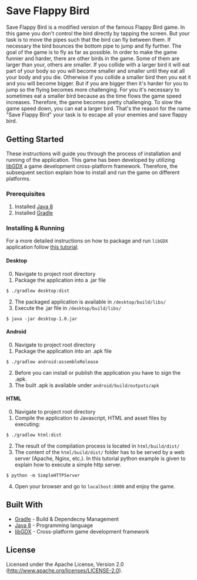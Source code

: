# Save Flappy Bird

Save Flappy Bird is a modified version of the famous Flappy Bird game. In this game you don't control the bird directly by tapping the screen. But your task is to move the pipes such that the bird can fly between them. If necessary the bird bounces the bottom pipe to jump and fly further. The goal of the game is to fly as far as possible. In order to make the game funnier and harder, there are other birds in the game. Some of them are larger than your, others are smaller. If you collide with a larger bird it will eat part of your body so you will become smaller and smaller until they eat all your body and you die. Otherwise if you collide a smaller bird then you eat it and you will become bigger. But if you are bigger then it's harder for you to jump so the flying becomes more challenging. For you it's necessary to sometimes eat a smaller bird because as the time flows the game speed increases. Therefore, the game becomes pretty challenging. To slow the game speed down, you can eat a larger bird. That's the reason for the name "Save Flappy Bird" your task is to escape all your enemies and save flappy bird.

## Getting Started

These instructions will guide you through the process of installation and running of the application.
This game has been developed by utilizing [libGDX](https://libgdx.badlogicgames.com/) a game development cross-platform framework. Therefore, the subsequent section explain how to install and run the game on different platforms.

### Prerequisites
1. Installed [Java 8](https://www.oracle.com/technetwork/java/javase/overview/java8-2100321.html)
2. Installed [Gradle](https://gradle.org/)

### Installing & Running
For a more detailed instructions on how to package and run `libGDX` application follow [this tutorial](https://github.com/libgdx/libgdx/wiki/Gradle-on-the-Commandline#packaging-the-project).
#### Desktop
0. Navigate to project root directory
1. Package the application into a .jar file
```
$ ./gradlew desktop:dist
```
2. The packaged application is available in `/desktop/build/libs/`
3. Execute the .jar file in `/desktop/build/libs/`
```
$ java -jar desktop-1.0.jar
```
#### Android
0. Navigate to project root directory
1. Package the application into an .apk file
```
$ ./gradlew android:assembleRelease
```
2. Before you can install or publish the application you have to sign the .apk.
3. The built .apk is available under `android/build/outputs/apk`
#### HTML
0. Navigate to project root directory
1. Compile the application to Javascript, HTML and asset files by executing:
```
$ ./gradlew html:dist
```
2. The result of the compilation process is located in `html/build/dist/`
3. The content of the `html/build/dist/` folder has to be served by a web server (Apache, Nginx, etc.). In this tutorial python example is given to explain how to execute a simple http server.
```
$ python -m SimpleHTTPServer
```
4. Open your browser and go to `localhost:8000` and enjoy the game.

## Built With

* [Gradle](https://gradle.org/) - Build & Dependecny Management
* [Java 8](https://www.oracle.com/technetwork/java/javase/overview/java8-2100321.html) - Programming language
* [libGDX](https://libgdx.badlogicgames.com/) - Cross-platform game development framework

## License
Licensed under the Apache License, Version 2.0 (http://www.apache.org/licenses/LICENSE-2.0).
